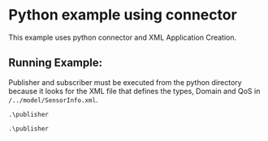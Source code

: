 # Python example using connector
This example uses python connector and XML Application Creation.

## Running Example:
Publisher and subscriber must be executed from the python directory because it looks for the XML file that defines the types, Domain and QoS in `/../model/SensorInfo.xml`.

```.\publisher```

```.\publisher```